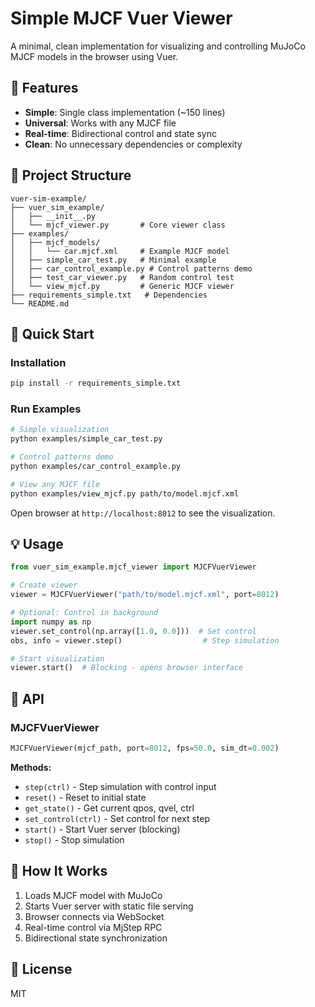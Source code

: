 # Simple MJCF Vuer Viewer

A minimal, clean implementation for visualizing and controlling MuJoCo MJCF models in the browser using Vuer.

## 🎯 Features

- **Simple**: Single class implementation (~150 lines)
- **Universal**: Works with any MJCF file
- **Real-time**: Bidirectional control and state sync
- **Clean**: No unnecessary dependencies or complexity

## 📁 Project Structure

```
vuer-sim-example/
├── vuer_sim_example/
│   ├── __init__.py
│   └── mjcf_viewer.py       # Core viewer class
├── examples/
│   ├── mjcf_models/
│   │   └── car.mjcf.xml     # Example MJCF model
│   ├── simple_car_test.py   # Minimal example
│   ├── car_control_example.py # Control patterns demo
│   ├── test_car_viewer.py   # Random control test
│   └── view_mjcf.py         # Generic MJCF viewer
├── requirements_simple.txt   # Dependencies
└── README.md
```

## 🚀 Quick Start

### Installation

```bash
pip install -r requirements_simple.txt
```

### Run Examples

```bash
# Simple visualization
python examples/simple_car_test.py

# Control patterns demo
python examples/car_control_example.py

# View any MJCF file
python examples/view_mjcf.py path/to/model.mjcf.xml
```

Open browser at `http://localhost:8012` to see the visualization.

## 💡 Usage

```python
from vuer_sim_example.mjcf_viewer import MJCFVuerViewer

# Create viewer
viewer = MJCFVuerViewer("path/to/model.mjcf.xml", port=8012)

# Optional: Control in background
import numpy as np
viewer.set_control(np.array([1.0, 0.0]))  # Set control
obs, info = viewer.step()                  # Step simulation

# Start visualization
viewer.start()  # Blocking - opens browser interface
```

## 📖 API

### MJCFVuerViewer

```python
MJCFVuerViewer(mjcf_path, port=8012, fps=50.0, sim_dt=0.002)
```

**Methods:**
- `step(ctrl)` - Step simulation with control input
- `reset()` - Reset to initial state  
- `get_state()` - Get current qpos, qvel, ctrl
- `set_control(ctrl)` - Set control for next step
- `start()` - Start Vuer server (blocking)
- `stop()` - Stop simulation

## 🔧 How It Works

1. Loads MJCF model with MuJoCo
2. Starts Vuer server with static file serving
3. Browser connects via WebSocket
4. Real-time control via MjStep RPC
5. Bidirectional state synchronization

## 📝 License

MIT